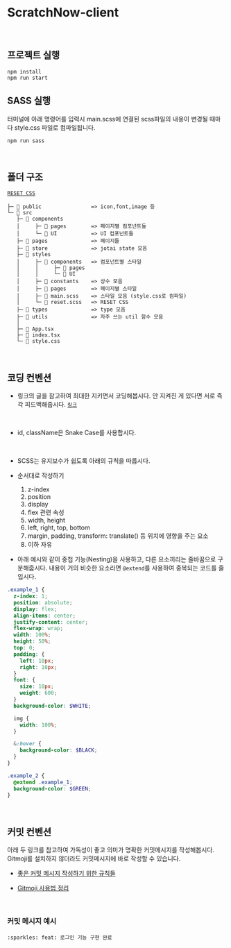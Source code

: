 <br>

# ScratchNow-client

<br>

## 프로젝트 실행

```
npm install
npm run start
```

## SASS 실행

터미널에 아래 명령어를 입력시 main.scss에 연결된 scss파일의 내용이 변경될 때마다 style.css 파일로 컴파일됩니다.

```
npm run sass
```

<br>

## 폴더 구조

[`RESET CSS`](https://cssdeck.com/blog/scripts/eric-meyer-reset-css/)

```
├─ 📂 public                => icon,font,image 등
└─ 📂 src
   ├─ 📂 components
   │     ├─ 📂 pages        => 페이지별 컴포넌트들
   │     └─ 📂 UI           => UI 컴포넌트들
   ├─ 📂 pages              => 페이지들
   ├─ 📂 store              => jotai state 모음
   ├─ 📂 styles
   │     ├─ 📂 components   => 컴포넌트별 스타일
   │     │     ├─ 📂 pages
   │     │     └─ 📂 UI
   │     ├─ 📂 constants    => 상수 모음
   │     ├─ 📂 pages        => 페이지별 스타일
   │     ├─ 📄 main.scss    => 스타일 모음 (style.css로 컴파일)
   │     └─ 📄 reset.scss   => RESET CSS
   ├─ 📂 types              => type 모음
   ├─ 📂 utils              => 자주 쓰는 util 함수 모음
   │
   ├─ 📄 App.tsx
   ├─ 📄 index.tsx
   └─ 📄 style.css
```

<br>

## 코딩 컨벤션

- 링크의 글을 참고하여 최대한 지키면서 코딩해봅시다. 안 지켜진 게 있다면 서로 즉각 피드백해줍시다. [`링크`](https://ui.toast.com/fe-guide/ko_CODING-CONVENTION)

<br>

- id, className은 Snake Case를 사용합시다.

<br>

- SCSS는 유지보수가 쉽도록 아래의 규칙을 따릅시다.

- 순서대로 작성하기

  1. z-index
  2. position
  3. display
  4. flex 관련 속성
  5. width, height
  6. left, right, top, bottom
  7. margin, padding, transform: translate() 등 위치에 영향을 주는 요소
  8. 이하 자유

- 아래 예시와 같이 중첩 기능(Nesting)을 사용하고, 다른 요소끼리는 줄바꿈으로 구분해줍시다. 내용이 거의 비슷한 요소라면 `@extend`를 사용하여 중복되는 코드를 줄입시다.

```scss
.example_1 {
  z-index: 1;
  position: absolute;
  display: flex;
  align-items: center;
  justify-content: center;
  flex-wrap: wrap;
  width: 100%;
  height: 50%;
  top: 0;
  padding: {
    left: 10px;
    right: 10px;
  }
  font: {
    size: 10px;
    weight: 600;
  }
  background-color: $WHITE;

  img {
    width: 100%;
  }

  &:hover {
    background-color: $BLACK;
  }
}

.example_2 {
  @extend .example_1;
  background-color: $GREEN;
}
```

<br>

## 커밋 컨벤션

아래 두 링크를 참고하여 가독성이 좋고 의미가 명확한 커밋메시지를 작성해봅시다. Gitmoji를 설치하지 않더라도 커밋메시지에 바로 작성할 수 있습니다.

- [좋은 커밋 메시지 작성하기 위한 규칙들](https://beomseok95.tistory.com/328)

- [Gitmoji 사용법 정리](https://inpa.tistory.com/entry/GIT-%E2%9A%A1%EF%B8%8F-Gitmoji-%EC%82%AC%EC%9A%A9%EB%B2%95-Gitmoji-cli)

<br>

### 커밋 메시지 예시

```
:sparkles: feat: 로그인 기능 구현 완료
```
